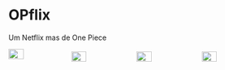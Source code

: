 # OPflix
Um Netflix mas de One Piece

<div style="display:flex;">
	<img src="https://i.imgur.com/oyXeQou.jpg" width="25%">
	<img src="https://i.imgur.com/RTZDdLB.jpg" style="width:calc(100% / 4);padding:5px;">
	<img src="https://i.imgur.com/2gOCRtX.jpg" style="width:calc(100% / 4);padding:5px;">
	<img src="https://i.imgur.com/SXxWgj2.jpg" style="width:calc(100% / 4);padding:5px;">
</div>

